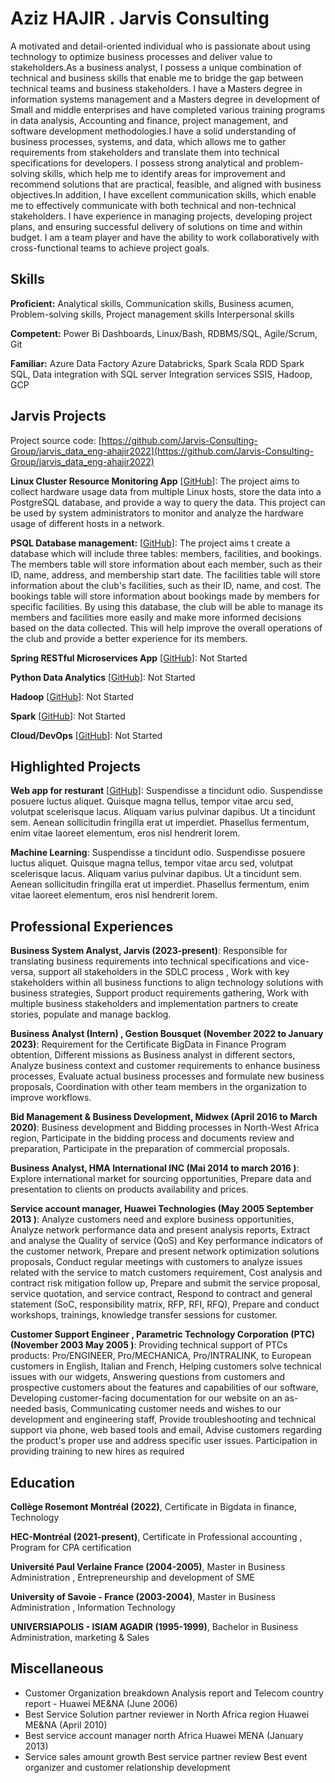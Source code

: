 # Aziz HAJIR . Jarvis Consulting

A motivated and detail-oriented individual who is passionate about using technology to optimize business processes and deliver value to stakeholders.As a business analyst, I possess a unique combination of technical and business skills that enable me to bridge the gap between technical teams and business stakeholders. I have a Masters degree in information systems management and a Masters degree in development of Small and middle enterprises and have completed various training programs in data  analysis, Accounting and finance, project management, and software development methodologies.I have a solid understanding of business processes, systems, and data, which allows me to gather requirements from stakeholders and translate them into technical specifications for developers. I possess strong analytical and problem-solving skills, which help me to identify areas for improvement and recommend solutions that are practical, feasible, and aligned with business objectives.In addition, I have excellent communication skills, which enable me to effectively communicate with both technical and non-technical stakeholders. I have experience in managing projects, developing project plans, and ensuring successful delivery of solutions on time and within budget. I am a team player and have the ability to work collaboratively with cross-functional teams to achieve project goals.

## Skills

**Proficient:** Analytical skills, Communication skills, Business acumen, Problem-solving skills, Project management skills  Interpersonal skills

**Competent:** Power Bi Dashboards, Linux/Bash, RDBMS/SQL, Agile/Scrum, Git

**Familiar:** Azure Data Factory  Azure Databricks, Spark Scala RDD Spark SQL, Data integration with SQL server Integration services SSIS, Hadoop, GCP

## Jarvis Projects

Project source code: [https://github.com/Jarvis-Consulting-Group/jarvis_data_eng-ahajir2022](https://github.com/Jarvis-Consulting-Group/jarvis_data_eng-ahajir2022)


**Linux Cluster Resource Monitoring App** [[GitHub](https://github.com/Jarvis-Consulting-Group/jarvis_data_eng-ahajir2022/tree/master/linux_sql)]: The project aims to collect hardware usage data from multiple Linux hosts, store the data into a PostgreSQL database, and provide a way to query the data. This project can be used by system administrators to monitor and analyze the hardware usage of different hosts in a network.

**PSQL Database management:** [[GitHub](https://github.com/Jarvis-Consulting-Group/jarvis_data_eng-ahajir2022/tree/mastersql)]: The project aims t create a database which will include three tables: members, facilities, and bookings. The members table will store information about each member, such as their ID, name, address, and membership start date. The facilities table will store information about the club's facilities, such as their ID, name, and cost. The bookings table will store information about bookings made by members for specific facilities. By using this database, the club will be able to manage its members and facilities more easily and make more informed decisions based on the data collected. This will help improve the overall operations of the club and provide a better experience for its members.

**Spring RESTful Microservices App** [[GitHub](https://github.com/Jarvis-Consulting-Group/jarvis_data_eng-ahajir2022/tree/master/springboot)]: Not Started

**Python Data Analytics** [[GitHub](https://github.com/Jarvis-Consulting-Group/jarvis_data_eng-ahajir2022/tree/master/python_data_anlytics)]: Not Started

**Hadoop** [[GitHub](https://github.com/Jarvis-Consulting-Group/jarvis_data_eng-ahajir2022/tree/master/hadoop)]: Not Started

**Spark** [[GitHub](https://github.com/Jarvis-Consulting-Group/jarvis_data_eng-ahajir2022/tree/master/spark)]: Not Started

**Cloud/DevOps** [[GitHub](https://github.com/Jarvis-Consulting-Group/jarvis_data_eng-ahajir2022/tree/master/cloud_devops)]: Not Started


## Highlighted Projects
**Web app for resturant** [[GitHub](https://github.com/jarviscanada/jarvis_profile_builder)]: Suspendisse a tincidunt odio. Suspendisse posuere luctus aliquet. Quisque magna tellus, tempor vitae arcu sed, volutpat scelerisque lacus. Aliquam varius pulvinar dapibus. Ut a tincidunt sem. Aenean sollicitudin fringilla erat ut imperdiet. Phasellus fermentum, enim vitae laoreet elementum, eros nisl hendrerit lorem.

**Machine Learning**: Suspendisse a tincidunt odio. Suspendisse posuere luctus aliquet. Quisque magna tellus, tempor vitae arcu sed, volutpat scelerisque lacus. Aliquam varius pulvinar dapibus. Ut a tincidunt sem. Aenean sollicitudin fringilla erat ut imperdiet. Phasellus fermentum, enim vitae laoreet elementum, eros nisl hendrerit lorem.


## Professional Experiences

**Business System Analyst, Jarvis (2023-present)**: Responsible for translating business requirements into technical specifications and vice-versa, support all stakeholders in the SDLC process , Work with key stakeholders within all business functions to align technology solutions with business strategies,  Support product requirements gathering,  Work with multiple business stakeholders and implementation partners to create stories, populate and manage backlog.

**Business Analyst (Intern) , Gestion Bousquet (November 2022 to January 2023)**: Requirement for the  Certificate BigData in Finance Program  obtention, Different missions as Business analyst in different sectors, Analyze business context and customer requirements to enhance business processes, Evaluate actual business processes and formulate new business proposals, Coordination with other team members in the organization to improve workflows.

**Bid Management & Business Development, Midwex (April 2016 to March 2020)**: Business development and Bidding processes in North-West Africa region, Participate in the bidding process and documents review and preparation, Participate in the preparation of commercial proposals.

**Business Analyst, HMA International INC  (Mai 2014 to march 2016 )**: Explore international market for sourcing opportunities, Prepare data and presentation to clients on products availability and prices.

**Service account manager, Huawei Technologies  (May 2005  September 2013 )**: Analyze customers need and explore business opportunities, Analyze network performance data and present analysis reports, Extract and analyse the Quality of service (QoS) and Key performance indicators of the customer network, Prepare and present network optimization solutions proposals, Conduct regular meetings with customers to analyze issues related with the service to match customers requirement, Cost analysis and contract risk mitigation follow up, Prepare and submit the service proposal, service quotation, and service contract, Respond to contract and general statement (SoC, responsibility matrix, RFP, RFI, RFQ), Prepare and conduct workshops, trainings, knowledge transfer sessions for customer.

**Customer Support Engineer , Parametric Technology Corporation (PTC)  (November 2003  May 2005 )**: Providing technical support of PTCs products: Pro/ENGINEER,  Pro/MECHANICA, Pro/INTRALINK, to European customers in English, Italian and French, Helping customers solve technical issues with our widgets, Answering questions from customers and prospective customers about the features and capabilities of our software, Developing customer-facing documentation for our website on an as-needed basis, Communicating customer needs and wishes to our development and engineering staff, Provide troubleshooting and technical support via phone, web based tools and email, Advise customers regarding the product's proper use and address specific user issues. Participation in providing training to new hires as required 


## Education
**Collège Rosemont  Montréal  (2022)**, Certificate in Bigdata in finance, Technology

**HEC-Montréal (2021-present)**, Certificate in Professional accounting , Program for CPA certification

**Université Paul Verlaine  France  (2004-2005)**, Master in Business Administration , Entrepreneurship and development of SME

**University of Savoie -  France  (2003-2004)**, Master in Business Administration , Information Technology

**UNIVERSIAPOLIS - ISIAM AGADIR (1995-1999)**, Bachelor in Business Administration, marketing &  Sales


## Miscellaneous
- Customer Organization breakdown Analysis report and Telecom country report   - Huawei ME&NA (June 2006) 
-  Best Service Solution partner reviewer in North Africa region Huawei ME&NA (April 2010) 
-  Best service account manager north Africa Huawei MENA (January 2013) 
- Service sales amount growth Best service partner review Best event organizer and customer relationship development